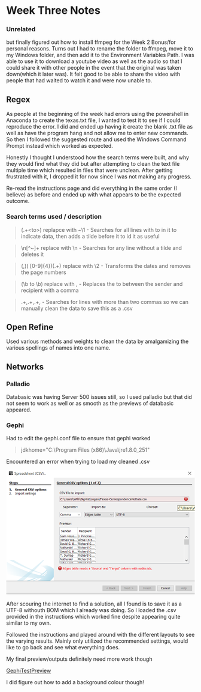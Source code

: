 # Week Three Notes

### Unrelated 
but finally figured out how to install ffmpeg for the Week 2 Bonus/for personal reasons. Turns out I had to rename the folder to ffmpeg, move it to my Windows folder, and then add it to the Environment Variables Path. I was able to use it to download a youtube video as well as the audio so that I could share it with other people in the event that the original was taken down(which it later was). It felt good to be able to share the video with people that had waited to watch it and were now unable to.



## Regex

As people at the beginning of the week had errors using the powershell in Anaconda to create the texas.txt file, I wanted to test it to see if I could reproduce the error. I did and ended up having it create the blank .txt file as well as have the program hang and not allow me to enter new commands. So then I followed the suggested route and used the Windows Command Prompt instead which worked as expected.

Honestly I thought I understood how the search terms were built, and why they would find what they did but after attempting to clean the text file multiple time which resulted in files that were unclean. After getting frustrated with it, I dropped it for now since I was not making any progress.

Re-read the instructions page and did everything in the same order (I believe) as before and ended up with what appears to be the expected outcome.

### Search terms used / description

> (.+\<to\>) replapce with ~\1 - Searches for all lines with to in it to indicate data, then adds a tilde before it to id it as useful

> \n[^~]+ replace with \n - Searches for any line without a tilde and deletes it

> (,)( [0-9]{4})(.+) replace with \2 - Transforms the dates and removes the page numbers

> (\b to \b) replace with , - Replaces the to between the sender and recipient with a comma

> .+,.+,.+, - Searches for lines with more than two commas so we can manually clean the data to save this as a .csv



## Open Refine

Used various methods and weights to clean the data by amalgamizing the various spellings of names into one name.



## Networks

### Palladio

Databasic was having Server 500 issues still, so I used palladio but that did not seem to work as well or as smooth as the previews of databasic appeared.



### Gephi

Had to edit the gephi.conf file to ensure that gephi worked

> jdkhome="C:\Program Files (x86)\Java\jre1.8.0_251" 


Encountered an error when trying to load my cleaned .csv

![](Gephi-Error-Source-and-Target.png)

After scouring the internet to find a solution, all I found is to save it as a UTF-8 withouth BOM which I already was doing. So I loaded the .csv provided in the instructions which worked fine despite appearing quite similar to my own.

Followed the instructions and played around with the different layouts to see the varying results. Mainly only utilized the recommended settings, would like to go back and see what everything does.

My final preview/outputs definitely need more work though

[GephiTestPreview](GephiTestPreview.pdf)

I did figure out how to add a background colour though!
